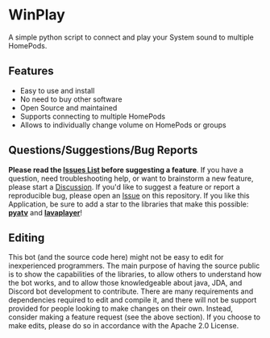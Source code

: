 # WinPlay
A simple python script to connect and play your System sound to multiple HomePods.

## Features
  * Easy to use and install
  * No need to buy other software
  * Open Source and maintained
  * Supports connecting to multiple HomePods
  * Allows to individually change volume on HomePods or groups

## Questions/Suggestions/Bug Reports
**Please read the [Issues List](https://github.com/xXxNIKIxXx/WinPlay/issues) before suggesting a feature**. If you have a question, need troubleshooting help, or want to brainstorm a new feature, please start a [Discussion](https://github.com/xXxNIKIxXx/WinPlay/discussions). If you'd like to suggest a feature or report a reproducible bug, please open an [Issue](https://github.com/xXxNIKIxXx/WinPlay/issues) on this repository. If you like this Application, be sure to add a star to the libraries that make this possible: [**pyatv**](https://github.com/postlund/pyatv) and [**lavaplayer**](https://github.com/sedmelluq/lavaplayer)!

## Editing
This bot (and the source code here) might not be easy to edit for inexperienced programmers. The main purpose of having the source public is to show the capabilities of the libraries, to allow others to understand how the bot works, and to allow those knowledgeable about java, JDA, and Discord bot development to contribute. There are many requirements and dependencies required to edit and compile it, and there will not be support provided for people looking to make changes on their own. Instead, consider making a feature request (see the above section). If you choose to make edits, please do so in accordance with the Apache 2.0 License.
